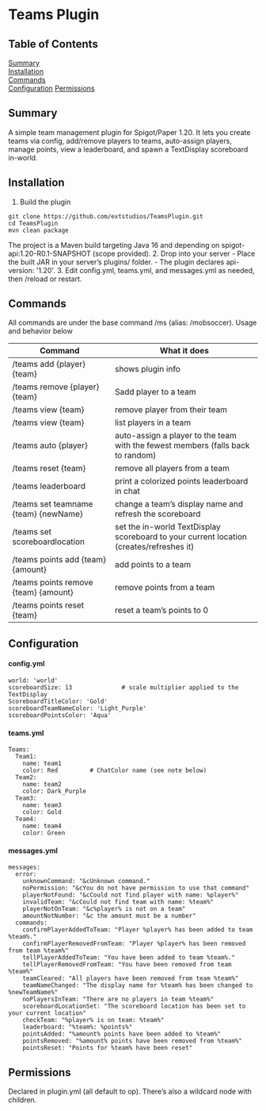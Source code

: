 # Teams Plugin
## Table of Contents
[Summary](#Summary)  
[Installation](#Installation)  
[Commands](#Commands)  
[Configuration](#Configuration)
[Permissions](#permissions)

## Summary
A simple team management plugin for Spigot/Paper 1.20. It lets you create teams via config, add/remove players to teams, auto-assign players, manage points, view a leaderboard, and spawn a TextDisplay scoreboard in-world.

## Installation
1. Build the plugin
```
git clone https://github.com/extstudios/TeamsPlugin.git
cd TeamsPlugin
mvn clean package
```
The project is a Maven build targeting Java 16 and depending on spigot-api:1.20-R0.1-SNAPSHOT (scope provided).
2. Drop into your server
    - Place the built JAR in your server’s plugins/ folder.
    - The plugin declares api-version: '1.20'.
3. Edit config.yml, teams.yml, and messages.yml as needed, then /reload or restart.

## Commands
All commands are under the base command /ms (alias: /mobsoccer). Usage and behavior below

 Command                                 | What it does                                                                 
-----------------------------------------|------------------------------------------------------------------------------
 /teams add {player} {team}              | shows plugin info                                     
 /teams remove {player} {team}           | Sadd player to a team         
 /teams view {team}                      | remove player from their team
 /teams view {team}                      | list players in a team
 /teams auto {player}                    | auto-assign a player to the team with the fewest members (falls back to random)
 /teams reset {team}                     | remove all players from a team
 /teams leaderboard                      | print a colorized points leaderboard in chat
 /teams set teamname {team} {newName}    | change a team’s display name and refresh the scoreboard
 /teams set scoreboardlocation           | set the in-world TextDisplay scoreboard to your current location (creates/refreshes it)
 /teams points add {team} {amount}       | add points to a team
 /teams points remove {team} {amount}    | remove points from a team
 /teams points reset {team}              | reset a team’s points to 0


## Configuration

#### config.yml
```
world: 'world'
scoreboardSize: 13              # scale multiplier applied to the TextDisplay
ScoreboardTitleColor: 'Gold'
scoreboardTeamNameColor: 'Light_Purple'
scoreboardPointsColor: 'Aqua'
```

#### teams.yml
```
Teams:
  Team1:
    name: team1
    color: Red         # ChatColor name (see note below)
  Team2:
    name: team2
    color: Dark_Purple
  Team3:
    name: team3
    color: Gold
  Team4:
    name: team4
    color: Green
```
#### messages.yml
```
messages:
  error:
    unknownCommand: "&cUnknown command."
    noPermission: "&cYou do not have permission to use that command"
    playerNotFound: "&cCould not find player with name: %player%"
    invalidTeam: "&cCould not find team with name: %team%"
    playerNotOnTeam: "&c%player% is not on a team"
    amountNotNumber: "&c the amount must be a number"
  commands:
    confirmPlayerAddedToTeam: "Player %player% has been added to team %team%."
    confirmPlayerRemovedFromTeam: "Player %player% has been removed from team %team%"
    tellPlayerAddedToTeam: "You have been added to team %team%."
    tellPlayerRemovedFromTeam: "You have been removed from team %team%"
    teamCleared: "All players have been removed from team %team%"
    teamNameChanged: "The display name for %team% has been changed to %newTeamName%"
    noPlayersInTeam: "There are no players in team %team%"
    scoreboardLocationSet: "The scoreboard location has been set to your current location"
    checkTeam: "%player% is on team: %team%"
    leaderboard: "%team%: %points%"
    pointsAdded: "%amount% points have been added to %team%"
    pointsRemoved: "%amount% points have been removed from %team%"
    pointsReset: "Points for %team% have been reset"
```
## Permissions  
Declared in plugin.yml (all default to op). There’s also a wildcard node with children.
